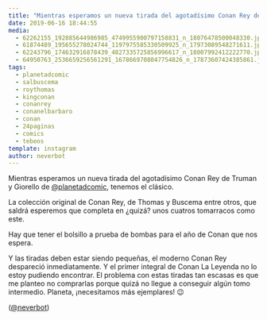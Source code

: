 ```yaml
---
title: "Mientras esperamos un nueva tirada del agotadísimo Conan Rey de Truman y Giorello de @planetadcomic, tenemos el clásico"
date: 2019-06-16 18:44:55
media: 
  - 62262155_192885644986985_4749955900797158831_n_18076478500048330.jpg
  - 61874489_195655278024744_1197975585330509925_n_17973089548271611.jpg
  - 62243796_174632916878439_4827335725856996617_n_18007992412222770.jpg
  - 64950763_2536659256561291_1678669708047754826_n_17873607424385861.jpg
tags: 
  - planetadcomic
  - salbuscema
  - roythomas
  - kingconan
  - conanrey
  - conanelbarbaro
  - conan
  - 24paginas
  - comics
  - tebeos
template: instagram
author: neverbot
---
```


Mientras esperamos un nueva tirada del agotadísimo Conan Rey de Truman y Giorello de [@planetadcomic](https://instagram.com/planetadcomic), tenemos el clásico.

La colección original de Conan Rey, de Thomas y Buscema entre otros, que saldrá esperemos que completa en ¿quizá? unos cuatros tomarracos como este.

Hay que tener el bolsillo a prueba de bombas para el año de Conan que nos espera.

Y las tiradas deben estar siendo pequeñas, el moderno Conan Rey despareció inmediatamente. Y el primer integral de Conan La Leyenda no lo estoy pudiendo encontrar. El problema con estas tiradas tan escasas es que me planteo no comprarlas porque quizá no llegue a conseguir algún tomo intermedio. Planeta, ¡necesitamos más ejemplares! 😉

([@neverbot](https://instagram.com/neverbot))

